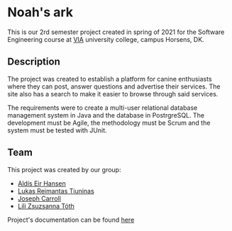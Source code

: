 # Noah's ark
This is our 2rd semester project created in spring of 2021 for the Software Engineering course at [VIA](https://via.dk/) university college, campus Horsens, DK. 
## Description
The project was created to establish a platform for canine enthusiasts where they can post, answer questions and advertise their services. The site also has a search to make it easier to browse through said services.

The requirements were to create a multi-user relational database management system in Java and the database in PostrgreSQL. The development must be Agile, the methodology must be Scrum and the system must be tested with JUnit.
## Team
This project was created by our group:
* [Aldís Eir Hansen](https://github.com/AlleyCatRacer)
* [Lukas Reimantas Tiuninas](https://github.com/SkyKalazar)
* [Joseph Carroll](https://github.com/carrolljody)
* [Lili Zsuzsanna Tóth](https://github.com/tothlilizs)

Project's documentation can be found [here](https://drive.google.com/file/d/1f__gZU_w9G0U_ax2j4GEA2A_t1ijyfFZ/view?usp=sharing)
